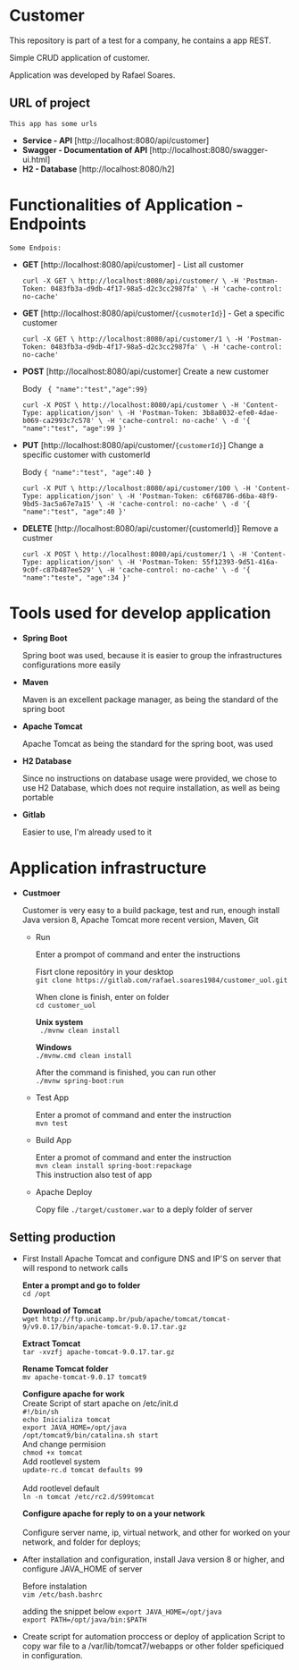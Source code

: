 # Customer
This repository is part of a test for a company, he contains a app REST.

Simple CRUD application of customer. 

Application was developed by Rafael Soares.

##  URL of project

    This app has some urls
    
  - **Service - API** [http://localhost:8080/api/customer]  
  - **Swagger - Documentation of API** [http://localhost:8080/swagger-ui.html] 
  - **H2 - Database** [http://localhost:8080/h2] 

# Functionalities of Application - Endpoints

    Some Endpois:

  - **GET** [http://localhost:8080/api/customer] - List all customer
   
    `curl -X GET \
        http://localhost:8080/api/customer/ \
        -H 'Postman-Token: 0483fb3a-d9db-4f17-98a5-d2c3cc2987fa' \
        -H 'cache-control: no-cache'`

  - **GET** [http://localhost:8080/api/customer/`{cusmoterId}`] - Get a specific customer

    `curl -X GET \
        http://localhost:8080/api/customer/1 \
        -H 'Postman-Token: 0483fb3a-d9db-4f17-98a5-d2c3cc2987fa' \
        -H 'cache-control: no-cache'`

  - **POST** [http://localhost:8080/api/customer] Create a new customer
  
    Body ` { "name":"test","age":99}`

    `curl -X POST \
        http://localhost:8080/api/customer \
        -H 'Content-Type: application/json' \
        -H 'Postman-Token: 3b8a8032-efe0-4dae-b069-ca2993c7c578' \
        -H 'cache-control: no-cache' \
        -d '{
            "name":"test",
            "age":99
        }'`

  - **PUT** [http://localhost:8080/api/customer/`{customerId}`] Change a specific customer with customerId
  
    Body `{ "name":"test", "age":40 }`

    `curl -X PUT \
        http://localhost:8080/api/customer/100 \
        -H 'Content-Type: application/json' \
        -H 'Postman-Token: c6f68786-d6ba-48f9-9bd5-3ac5a67e7a15' \
        -H 'cache-control: no-cache' \
        -d '{
            "name":"test",
            "age":40
        }'`
    
  - **DELETE** [http://localhost:8080/api/customer/{customerId}] Remove a custmer
  
    `curl -X POST \
        http://localhost:8080/api/customer/1 \
        -H 'Content-Type: application/json' \
        -H 'Postman-Token: 55f12393-9d51-416a-9c0f-c87b487ee529' \
        -H 'cache-control: no-cache' \
        -d '{
            "name":"teste",
            "age":34
        }'`

# Tools used for develop application

   - **Spring Boot**
        
        Spring boot was used, because it is easier to group the infrastructures configurations more easily
   - **Maven**
        
        Maven is an excellent package manager, as being the standard of the spring boot
   - **Apache Tomcat**
        
        Apache Tomcat as being the standard for the spring boot, was used
   - **H2 Database**
        
        Since no instructions on database usage were provided, we chose to use H2 Database, which does not require installation, as well as being portable
   - **Gitlab**
        
        Easier to use, I'm already used to it

# Application infrastructure

   - **Custmoer**

        Customer is very easy to a build package, test and run, enough install Java version 8, Apache Tomcat more recent version, Maven, Git

        - Run

          Enter a prompot of command and enter the instructions

          Fisrt clone repositóry in your desktop<br>
          `git clone https://gitlab.com/rafael.soares1984/customer_uol.git`      

          When clone is finish, enter on folder<br>
          `cd customer_uol`

          **Unix system**<br>
          ` ./mvnw clean install`

          **Windows**<br>
          `./mvnw.cmd clean install`

          After the command is finished, you can run other<br>
               `./mvnw spring-boot:run`

        - Test App

          Enter a promot of command and enter the instruction<br>
               `mvn test`

        - Build App

          Enter a promot of command and enter the instruction<br>
               `mvn clean install spring-boot:repackage` <br>
          This instruction also test of app
        
        - Apache Deploy
          
          Copy file `./target/customer.war` to a deply folder of server
          
## Setting production

   - First Install Apache Tomcat and configure DNS and IP'S on server that will respond to network calls<br>
    
        **Enter a prompt  and go to folder**<br>
          `cd /opt`<br>

        **Download of Tomcat**<br>
          `wget http://ftp.unicamp.br/pub/apache/tomcat/tomcat-9/v9.0.17/bin/apache-tomcat-9.0.17.tar.gz`<br>

        **Extract Tomcat**<br>
          `tar -xvzfj apache-tomcat-9.0.17.tar.gz`<br>

        **Rename Tomcat folder** <br>
          `mv apache-tomcat-9.0.17 tomcat9` <br>

        **Configure apache for work**<br>
          Create Script of start apache on /etc/init.d<br>
             `#!/bin/sh `<br>
             `echo Inicializa tomcat `<br>
             `export JAVA_HOME=/opt/java `<br>
             `/opt/tomcat9/bin/catalina.sh start`<br>
          And change permision<br>
             `chmod +x tomcat`<br>
          Add rootlevel system <br>
             `update-rc.d tomcat defaults 99`<br>        
          Add rootlevel default<br>
             `ln -n tomcat /etc/rc2.d/S99tomcat `
             
       **Configure apache for reply to on a your network**<br>  
           Configure server name, ip, virtual network, and other for worked on your network, and folder for deploys;
             
   - After installation and configuration, install Java version 8 or higher, and configure JAVA_HOME of server<br>
        
        Before instalation <br>
          `vim /etc/bash.bashrc`<br>
     
        adding the snippet below 
          `export JAVA_HOME=/opt/java` <br>
          `export PATH=/opt/java/bin:$PATH` <br>
    
   -  Create script for automation proccess  or deploy of application
        Script to copy war file to a /var/lib/tomcat7/webapps or other folder speficiqued in configuration.
